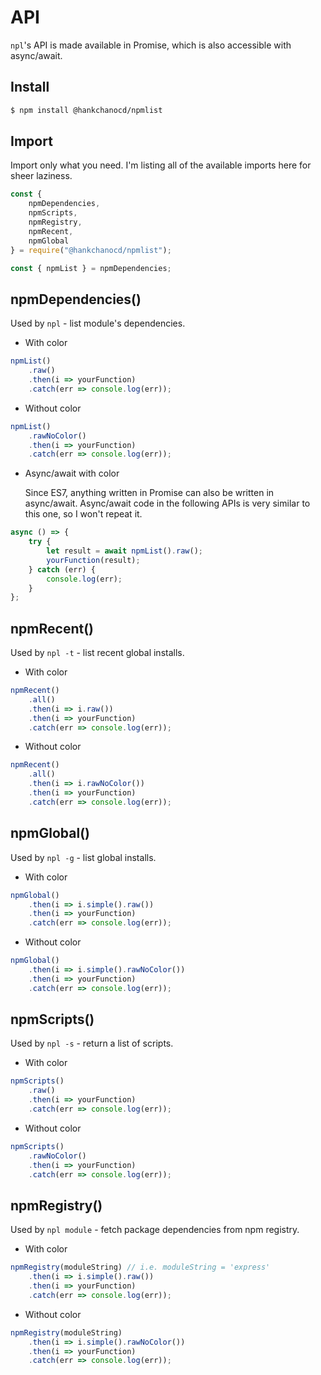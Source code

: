 # API

`npl`'s API is made available in Promise, which is also accessible with async/await.

## Install

```bash
$ npm install @hankchanocd/npmlist
```

## Import

Import only what you need. I'm listing all of the available imports here for sheer laziness.

```js
const {
	npmDependencies,
	npmScripts,
	npmRegistry,
	npmRecent,
	npmGlobal
} = require("@hankchanocd/npmlist");

const { npmList } = npmDependencies;
```

## npmDependencies()

Used by `npl` - list module's dependencies.

- With color

```js
npmList()
	.raw()
	.then(i => yourFunction)
	.catch(err => console.log(err));
```

- Without color

```js
npmList()
	.rawNoColor()
	.then(i => yourFunction)
	.catch(err => console.log(err));
```

- Async/await with color

  Since ES7, anything written in Promise can also be written in async/await. Async/await code in the following APIs is very similar to this one, so I won't repeat it.

```js
async () => {
	try {
		let result = await npmList().raw();
		yourFunction(result);
	} catch (err) {
		console.log(err);
	}
};
```

## npmRecent()

Used by `npl -t` - list recent global installs.

- With color

```js
npmRecent()
	.all()
	.then(i => i.raw())
	.then(i => yourFunction)
	.catch(err => console.log(err));
```

- Without color

```js
npmRecent()
	.all()
	.then(i => i.rawNoColor())
	.then(i => yourFunction)
	.catch(err => console.log(err));
```

## npmGlobal()

Used by `npl -g` - list global installs.

- With color

```js
npmGlobal()
	.then(i => i.simple().raw())
	.then(i => yourFunction)
	.catch(err => console.log(err));
```

- Without color

```js
npmGlobal()
	.then(i => i.simple().rawNoColor())
	.then(i => yourFunction)
	.catch(err => console.log(err));
```

## npmScripts()

Used by `npl -s` - return a list of scripts.

- With color

```js
npmScripts()
	.raw()
	.then(i => yourFunction)
	.catch(err => console.log(err));
```

- Without color

```js
npmScripts()
	.rawNoColor()
	.then(i => yourFunction)
	.catch(err => console.log(err));
```

## npmRegistry()

Used by `npl module` - fetch package dependencies from npm registry.

- With color

```js
npmRegistry(moduleString) // i.e. moduleString = 'express'
	.then(i => i.simple().raw())
	.then(i => yourFunction)
	.catch(err => console.log(err));
```

- Without color

```js
npmRegistry(moduleString)
	.then(i => i.simple().rawNoColor())
	.then(i => yourFunction)
	.catch(err => console.log(err));
```

